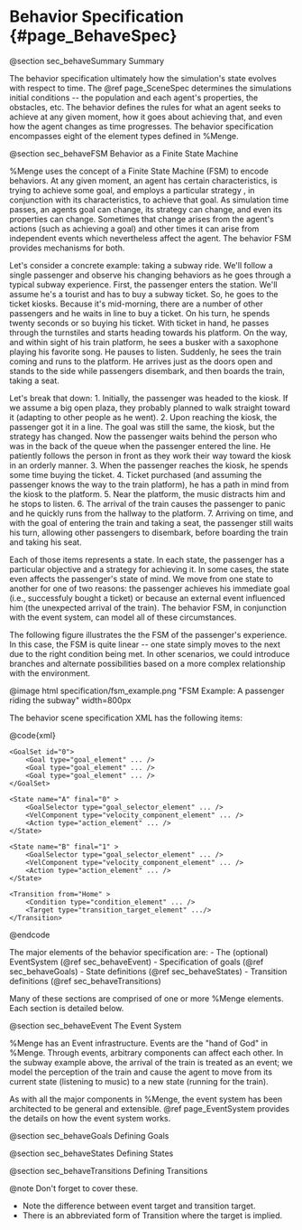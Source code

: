Behavior Specification                {#page_BehaveSpec}
======================

@section sec_behaveSummary Summary

The behavior specification ultimately how the simulation's state evolves with respect to time.
The @ref page_SceneSpec determines the simulations initial conditions -- the population and each
agent's properties, the obstacles, etc. The behavior defines the rules for what an agent seeks to
achieve at any given moment, how it goes about achieving that, and even how the agent changes as
time progresses. The behavior specification encompasses eight of the element types defined in %Menge.

@section sec_behaveFSM Behavior as a Finite State Machine

%Menge uses the concept of a Finite State Machine (FSM) to encode behaviors. At any given moment, an
agent has certain characteristics, is trying to achieve some goal, and employs a particular strategy
, in conjunction with its characteristics, to achieve that goal. As simulation time passes, an
agents goal can change, its strategy can change, and even its properties can change. Sometimes that
change arises from the agent's actions (such as achieving a goal) and other times it can arise from
independent events which nevertheless affect the agent. The behavior FSM provides mechanisms for
both.

Let's consider a concrete example: taking a subway ride. We'll follow a single passenger and observe
his changing behaviors as he goes through a typical subway experience. First, the passenger enters
the station. We'll assume he's a tourist and has to buy a subway ticket. So, he goes to the ticket
kiosks. Because it's mid-morning, there are a number of other passengers and he waits in line to buy
a ticket. On his turn, he spends twenty seconds or so buying his ticket. With ticket in hand, he
passes through the turnstiles and starts heading towards his platform. On the way, and within sight
of his train platform, he sees a busker with a saxophone playing his favorite song. He pauses to listen. Suddenly, he sees the train coming and runs to the platform. He arrives just as the doors
open and stands to the side while passengers disembark, and then boards the train, taking a seat.

Let's break that down:
	1. Initially, the passenger was headed to the kiosk. If we assume a big open plaza, they probably
	   planned to walk straight toward it (adapting to other people as he went).
	2. Upon reaching the kiosk, the passenger got it in a line. The goal was still the same, the
  	   kiosk, but the strategy has changed. Now the passenger waits behind the person who was in the
	   back of the queue when the passenger entered the line. He patiently follows the person in 
	   front as they work their way toward the kiosk in an orderly manner.
	3. When the passenger reaches the kiosk, he spends some time buying the ticket.
	4. Ticket purchased (and assuming the passenger knows the way to the train platform), he has
	   a path in mind from the kiosk to the platform.
	5. Near the platform, the music distracts him and he stops to listen.
	6. The arrival of the train causes the passenger to panic and he quickly runs from the hallway
	   to the platform.
	7. Arriving on time, and with the goal of entering the train and taking a seat, the passenger 
	   still waits his turn, allowing other passengers to disembark, before boarding the train and
	   taking his seat.
	   
Each of those items represents a state.  In each state, the passenger has a particular objective and
a strategy for achieving it. In some cases, the state even affects the passenger's state of mind. 
We move from one state to another for one of two reasons: the passenger achieves his immediate goal
(i.e., successfuly bought a ticket) or because an external event influenced him (the unexpected arrival of the train). The behavior FSM, in conjunction with the event system, can model all of
these circumstances.

The following figure illustrates the the FSM of the passenger's experience. In this case, the FSM
is quite linear -- one state simply  moves to the next due to the right condition being met. In
other scenarios, we could introduce branches and alternate possibilities based on a more complex
relationship with the environment.

@image html specification/fsm_example.png "FSM Example: A passenger riding the subway" width=800px

The behavior scene specification XML has the following items:

@code{xml}
<?xml version="1.0"?>
<BFSM>
	<EventSystem conservative="1">
		<Target name="my_target" type="target_element" ... />
		<Effect name="my_effect" type="effect_element" ... />
		<Event name="my_event">
			<Trigger name="something_happened" type="trigger_element" />
			<Response effect="my_effect" target="my_target" />
		</Event>
	</EventSystem>
	
	<GoalSet id="0">
		<Goal type="goal_element" ... />
		<Goal type="goal_element" ... />
		<Goal type="goal_element" ... />
	</GoalSet>
	
	<State name="A" final="0" >
		<GoalSelector type="goal_selector_element" ... />
		<VelComponent type="velocity_component_element" ... />
		<Action type="action_element" ... />
	</State>
	
	<State name="B" final="1" >
		<GoalSelector type="goal_selector_element" ... />
		<VelComponent type="velocity_component_element" ... />
		<Action type="action_element" ... />
	</State>
	
	<Transition from="Home" >
		<Condition type="condition_element" ... />
		<Target type="transition_target_element" .../>
	</Transition>
</BFSM>
@endcode

The major elements of the behavior specification are:
	- The (optional) EventSystem (@ref sec_behaveEvent)
	- Specification of goals (@ref sec_behaveGoals)
	- State definitions (@ref sec_behaveStates)
	- Transition definitions (@ref sec_behaveTransitions)
	
Many of these sections are comprised of one or more %Menge elements. Each section is detailed below.

@section sec_behaveEvent The Event System

%Menge has an Event infrastructure. Events are the "hand of God" in %Menge. Through events, arbitrary
components can affect each other. In the subway example above, the arrival of the train is treated
as an event; we model the perception of the train and cause the agent to move from its current
state (listening to music) to a new state (running for the train).

As with all the major components in %Menge, the event system has been architected to be general and
extensible. @ref page_EventSystem provides the details on how the event system works.

@section sec_behaveGoals Defining Goals

@section sec_behaveStates Defining States

@section sec_behaveTransitions Defining Transitions

@note Don't forget to cover these.	
- Note the difference between event target and transition target.
- There is an abbreviated form of Transition where the target is implied.